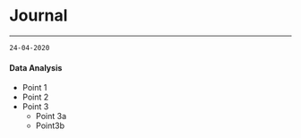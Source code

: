 # Journal

---

`24-04-2020`
#### Data Analysis
- Point 1
- Point 2
- Point 3
	- Point 3a
	- Point3b
